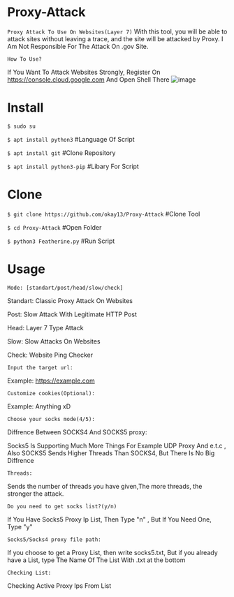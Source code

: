 # Proxy-Attack
```Proxy Attack To Use On Websites(Layer 7)```
With this tool, you will be able to attack sites without leaving a trace, and the site will be attacked by Proxy.
I Am Not Responsible For The Attack On .gov Site.


```How To Use?```

If You Want To Attack Websites Strongly, Register On https://console.cloud.google.com And Open Shell There
![image](https://user-images.githubusercontent.com/95474519/156332297-1f1e8ef9-8cab-437d-a4ae-0909ce40aae5.png)
 
# Install
```$ sudo su```

```$ apt install python3``` #Language Of Script

```$ apt install git``` #Clone Repository

```$ apt install python3-pip``` #Libary For Script

# Clone
```$ git clone https://github.com/okay13/Proxy-Attack``` #Clone Tool

```$ cd Proxy-Attack``` #Open Folder

```$ python3 Featherine.py``` #Run Script

# Usage
```Mode: [standart/post/head/slow/check]```

Standart: Classic Proxy Attack On Websites

Post: Slow Attack With Legitimate HTTP Post

Head: Layer 7 Type Attack

Slow: Slow Attacks On Websites

Check: Website Ping Checker

```Input the target url:```

Example: https://example.com

```Customize cookies(Optional):```

Example: Anything xD

```Choose your socks mode(4/5):```

Diffrence Between SOCKS4 And SOCKS5 proxy:

Socks5 Is Supporting Much More Things For Example UDP Proxy And e.t.c , Also SOCKS5 Sends Higher Threads Than SOCKS4, But There Is No Big Diffrence

```Threads:```

Sends the number of threads you have given,The more threads, the stronger the attack.

```Do you need to get socks list?(y/n)```

If You Have Socks5 Proxy Ip List, Then Type "n" , But If You Need One, Type "y"

```Socks5/Socks4 proxy file path:```

If you choose to get a Proxy List, then write socks5.txt,
But if you already have a List, type The Name Of The List With .txt at the bottom

```Checking List:```

Checking Active Proxy Ips From List






